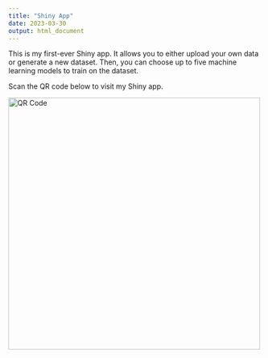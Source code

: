 ```yaml
---
title: "Shiny App"
date: 2023-03-30
output: html_document
---
```


This is my first-ever Shiny app. It allows you to either upload your own data or generate a new dataset. Then, you can choose up to five machine learning models to train on the dataset. 

Scan the QR code below to visit my Shiny app.

<img src="/shiny-app/GeorgeCaoShiny.png" alt="QR Code" width="500">
